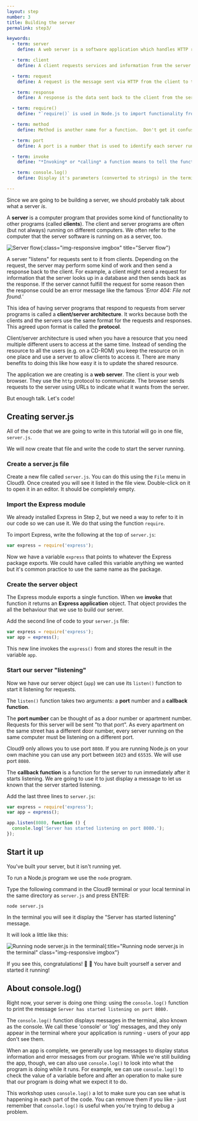 ```yaml
---
layout: step
number: 3
title: Building the server
permalink: step3/

keywords:
  - term: server
    define: A web server is a software application which handles HTTP requests sent by the client, like web browsers, and returns web pages and information in response.

  - term: client
    define: A client requests services and information from the server. Typically, a client is a computer application, such as a web browser.

  - term: request
    define: A request is the message sent via HTTP from the client to the server, asking for information.

  - term: response
    define: A response is the data sent back to the client from the server after an HTTP request is made.

  - term: require()
    define: "`require()` is used in Node.js to import functionality from another file or an external module."

  - term: method
    define: Method is another name for a function.  Don't get it confused with **request method**.

  - term: port
    define: A port is a number that is used to identify each server running on a single machine.  Each running server on a machine must use it's own port number.  Port numbers start at 0 and go up to 65535.  The ports 0 to 1023 are reserved for specific services and require administrative permissions to use.

  - term: invoke
    define: "*Invoking* or *calling* a function means to tell the function to run it's code."

  - term: console.log()
    define: Display it's parameters (converted to strings) in the terminal.  Very useful for debugging.

---
```


Since we are going to be building a server, we should probably talk about what a server *is*.

A **server** is a computer program that provides some kind of functionality to other programs (called **clients**). The client and server programs are often (but not always) running on different computers.  We often refer to the computer that the server software is running on as a server, too.

![Server flow](../assets/step3-a.png){:class="img-responsive imgbox" title="Server flow"}

A server "listens" for requests sent to it from clients.  Depending on the request, the server may perform some kind of work and then send a response back to the client.  For example, a client might send a request for information that the server looks up in a database and then sends back as the response.  If the server cannot fulfill the request for some reason then the response could be an error message like the famous *'Error 404: File not found.'*  

This idea of having server programs that respond to requests from server programs is called a **client/server architecture**.  It works because both the clients and the servers use the same format for the requests and responses.  This agreed upon format is called the **protocol**.

Client/server architecture is used when you have a resource that you need multiple different users to access at the same time.  Instead of sending the resource to all the users (e.g. on a CD-ROM) you keep the resource on in one place and use a server to allow clients to access it.  There are many benefits to doing this like how easy it is to update the shared resource.

The application we are creating is a **web server**.  The client is your web browser.  They use the `http` protocol to communicate.  The browser sends requests to the server using URLs to indicate what it wants from the server.

But enough talk.  Let's code!

## Creating server.js

All of the code that we are going to write in this tutorial will go in one file,
`server.js`.  

We will now create that file and write the code to start the server running.

### Create a server.js file

Create a new file called `server.js`.  You can do this using the `File` menu in Cloud9.  Once created you will see it listed in the file view.  Double-click on it to open it in an editor.  It should be completely empty.

### Import the Express module

We already installed Express in Step 2, but we need a way to refer to it in our code so we can use it.  We do that using the function `require`.  

To import Express, write the following at the top of `server.js`:

```javascript
var express = require('express');
```

Now we have a variable `express` that points to whatever the Express package  exports.  We could have called this variable anything we wanted but it's common practice to use the same name as the package.

### Create the server object

The Express module exports a single function.  When we **invoke** that function it returns an **Express application** object.  That object provides the all the behaviour that we use to build our server.

Add the second line of code to your `server.js` file:

```javascript
var express = require('express');
var app = express();
```

This new line invokes the `express()` from and stores the result in the variable `app`.

### Start our server "listening"

Now we have our server object (`app`) we can use its `listen()` function to start it listening for requests.

The `listen()` function takes two arguments: a **port** number and a **callback function**.

The **port number** can be thought of as a door number or apartment number.  Requests for this server will be sent "to that port". As every apartment on the same street has a different door number, every server running on the same computer must be listening on a different port.

Cloud9 only allows you to use port `8080`.  If you are running Node.js on your own machine you can use any port between `1023` and `65535`.  We will use port `8080`.

The **callback function** is a function for the server to run immediately after it starts listening.  We are going to use it to just display a message to let us known that the server started listening.

Add the last three lines to `server.js`:

```javascript
var express = require('express');
var app = express();

app.listen(8080, function () {
  console.log('Server has started listening on port 8080.');
});
```

## Start it up

You've built your server, but it isn't running yet.

To run a Node.js program we use the `node` program.

Type the following command in the Cloud9 terminal or your local terminal in the same directory as `server.js` and press ENTER:

```
node server.js
```

<!-- If you are using cloud9, you can also select the file `server.js` in the workspace folder tree and click the `Run` button on the top menu. -->

In the terminal you will see it display the "Server has started listening" message.

It will look a little like this:

![Running node server.js in the terminal](../assets/step3-b.png){:title="Running node server.js in the terminal" class="img-responsive imgbox"}

If you see this, congratulations! :clap: :clap: You have built yourself a server and started it running!

## About console.log()

Right now, your server is doing one thing: using the `console.log()` function to print the message `Server has started listening on port 8080.`

The `console.log()` function displays messages in the terminal, also known as the console. We call these 'console' or 'log' messages, and they only appear in the terminal where your application is running - users of your app don't see them.

When an app is complete, we generally use log messages to display status information and error messages from our program. While we're still building the app, though, we can also use `console.log()` to look into what the program is doing while it runs. For example, we can use `console.log()` to check the value of a variable before and after an operation to make sure that our program is doing what we expect it to do.

This workshop uses `console.log()` a lot to make sure you can see what is happening in each part of the code. You can remove them if you like - just remember that `console.log()` is useful when you're trying to debug a problem.
